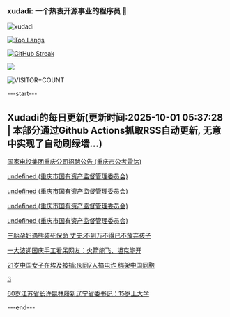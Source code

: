 ### xudadi: 一个热衷开源事业的程序员 👋

![xudadi](https://github-readme-stats-git-masterorgs-github-readme-stats-team.vercel.app/api?username=xudadi)

[![Top Langs](https://github-readme-stats.vercel.app/api/top-langs/?username=xudadi)](https://github.com/anuraghazra/github-readme-stats)

[![GitHub Streak](https://streak-stats.demolab.com?user=xudadi&locale=zh_Hans)](https://git.io/streak-stats)

![](https://raw.githubusercontent.com/xudadi/xudadi/main/assets/github-contribution-grid-snake.svg)

![VISITOR+COUNT](https://komarev.com/ghpvc/?username=xudadi&label=VISITOR+COUNT)


---start---

## Xudadi的每日更新(更新时间:2025-10-01 05:37:28 | 本部分通过Github Actions抓取RSS自动更新, 无意中实现了自动刷绿墙...)

[国家电投集团重庆公司招聘公告 (重庆市公考雷达)](https://www.gongkaoleida.com/article/2640273)

[undefined (重庆市国有资产监督管理委员会)](https://dadilab.github.io/feeds/all.xml)

[undefined (重庆市国有资产监督管理委员会)](https://dadilab.github.io/feeds/all.xml)

[undefined (重庆市国有资产监督管理委员会)](https://dadilab.github.io/feeds/all.xml)

[undefined (重庆市国有资产监督管理委员会)](https://dadilab.github.io/feeds/all.xml)

[三胎孕妇遇熊装死保命 丈夫:不到万不得已不放弃孩子](https://m.163.com/news/article/KANRLB5S053469LG.html)

[一大波迎国庆手工看呆网友：火箭能飞、坦克能开](https://m.163.com/news/article/KANH16FG0534P59R.html)

[21岁中国女子在埃及被捕:伙同7人搞电诈 绑架中国同胞](https://m.163.com/news/article/KANJ4KTU0550A0OW.html)

[3](https://m.163.com/touch/news/sub/domestic)

[60岁江苏省长许昆林履新辽宁省委书记：15岁上大学](https://m.163.com/news/article/KANLI1NT053469LG.html)

---end---
